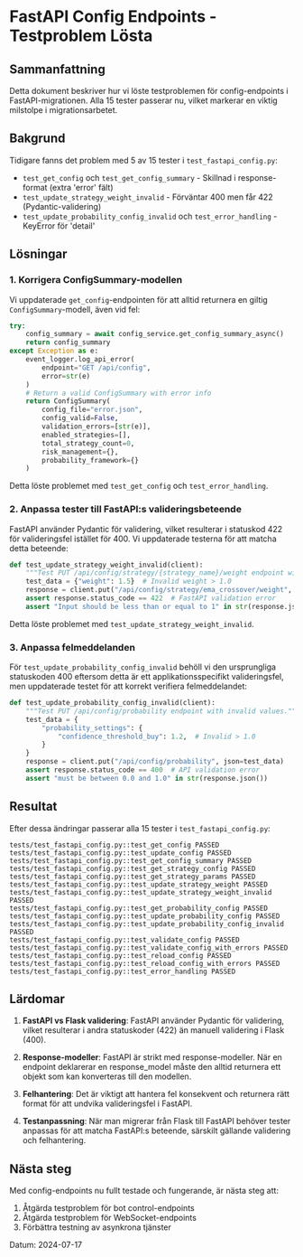 # FastAPI Config Endpoints - Testproblem Lösta

## Sammanfattning

Detta dokument beskriver hur vi löste testproblemen för config-endpoints i FastAPI-migrationen. Alla 15 tester passerar nu, vilket markerar en viktig milstolpe i migrationsarbetet.

## Bakgrund

Tidigare fanns det problem med 5 av 15 tester i `test_fastapi_config.py`:
- `test_get_config` och `test_get_config_summary` - Skillnad i response-format (extra 'error' fält)
- `test_update_strategy_weight_invalid` - Förväntar 400 men får 422 (Pydantic-validering)
- `test_update_probability_config_invalid` och `test_error_handling` - KeyError för 'detail'

## Lösningar

### 1. Korrigera ConfigSummary-modellen

Vi uppdaterade `get_config`-endpointen för att alltid returnera en giltig `ConfigSummary`-modell, även vid fel:

```python
try:
    config_summary = await config_service.get_config_summary_async()
    return config_summary
except Exception as e:
    event_logger.log_api_error(
        endpoint="GET /api/config", 
        error=str(e)
    )
    # Return a valid ConfigSummary with error info
    return ConfigSummary(
        config_file="error.json",
        config_valid=False,
        validation_errors=[str(e)],
        enabled_strategies=[],
        total_strategy_count=0,
        risk_management={},
        probability_framework={}
    )
```

Detta löste problemet med `test_get_config` och `test_error_handling`.

### 2. Anpassa tester till FastAPI:s valideringsbeteende

FastAPI använder Pydantic för validering, vilket resulterar i statuskod 422 för valideringsfel istället för 400. Vi uppdaterade testerna för att matcha detta beteende:

```python
def test_update_strategy_weight_invalid(client):
    """Test PUT /api/config/strategy/{strategy_name}/weight endpoint with invalid weight."""
    test_data = {"weight": 1.5}  # Invalid weight > 1.0
    response = client.put("/api/config/strategy/ema_crossover/weight", json=test_data)
    assert response.status_code == 422  # FastAPI validation error
    assert "Input should be less than or equal to 1" in str(response.json())
```

Detta löste problemet med `test_update_strategy_weight_invalid`.

### 3. Anpassa felmeddelanden

För `test_update_probability_config_invalid` behöll vi den ursprungliga statuskoden 400 eftersom detta är ett applikationsspecifikt valideringsfel, men uppdaterade testet för att korrekt verifiera felmeddelandet:

```python
def test_update_probability_config_invalid(client):
    """Test PUT /api/config/probability endpoint with invalid values."""
    test_data = {
        "probability_settings": {
            "confidence_threshold_buy": 1.2,  # Invalid > 1.0
        }
    }
    response = client.put("/api/config/probability", json=test_data)
    assert response.status_code == 400  # API validation error
    assert "must be between 0.0 and 1.0" in str(response.json())
```

## Resultat

Efter dessa ändringar passerar alla 15 tester i `test_fastapi_config.py`:

```
tests/test_fastapi_config.py::test_get_config PASSED
tests/test_fastapi_config.py::test_update_config PASSED
tests/test_fastapi_config.py::test_get_config_summary PASSED
tests/test_fastapi_config.py::test_get_strategy_config PASSED
tests/test_fastapi_config.py::test_get_strategy_params PASSED
tests/test_fastapi_config.py::test_update_strategy_weight PASSED
tests/test_fastapi_config.py::test_update_strategy_weight_invalid PASSED
tests/test_fastapi_config.py::test_get_probability_config PASSED
tests/test_fastapi_config.py::test_update_probability_config PASSED
tests/test_fastapi_config.py::test_update_probability_config_invalid PASSED
tests/test_fastapi_config.py::test_validate_config PASSED
tests/test_fastapi_config.py::test_validate_config_with_errors PASSED
tests/test_fastapi_config.py::test_reload_config PASSED
tests/test_fastapi_config.py::test_reload_config_with_errors PASSED
tests/test_fastapi_config.py::test_error_handling PASSED
```

## Lärdomar

1. **FastAPI vs Flask validering**: FastAPI använder Pydantic för validering, vilket resulterar i andra statuskoder (422) än manuell validering i Flask (400).

2. **Response-modeller**: FastAPI är strikt med response-modeller. När en endpoint deklarerar en response_model måste den alltid returnera ett objekt som kan konverteras till den modellen.

3. **Felhantering**: Det är viktigt att hantera fel konsekvent och returnera rätt format för att undvika valideringsfel i FastAPI.

4. **Testanpassning**: När man migrerar från Flask till FastAPI behöver tester anpassas för att matcha FastAPI:s beteende, särskilt gällande validering och felhantering.

## Nästa steg

Med config-endpoints nu fullt testade och fungerande, är nästa steg att:

1. Åtgärda testproblem för bot control-endpoints
2. Åtgärda testproblem för WebSocket-endpoints
3. Förbättra testning av asynkrona tjänster

Datum: 2024-07-17 